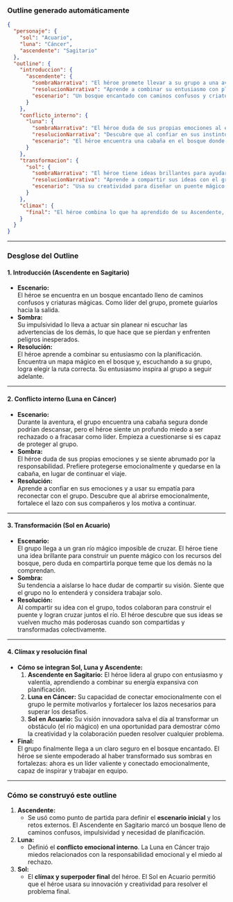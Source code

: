 
### **Outline generado automáticamente**

```json
{
  "personaje": {
    "sol": "Acuario",
    "luna": "Cáncer",
    "ascendente": "Sagitario"
  },
  "outline": {
    "introduccion": {
      "ascendente": {
        "sombraNarrativa": "El héroe promete llevar a su grupo a una aventura en un bosque lleno de peligros, pero no planea bien la ruta y terminan perdidos.",
        "resolucionNarrativa": "Aprende a combinar su entusiasmo con planificación, encontrando el camino correcto y guiando a su grupo con optimismo hacia un lugar seguro.",
        "escenario": "Un bosque encantado con caminos confusos y criaturas mágicas. El grupo debe confiar en el héroe para encontrar la salida, pero su impulsividad inicial los mete en problemas."
      }
    },
    "conflicto_interno": {
      "luna": {
        "sombraNarrativa": "El héroe duda de sus propias emociones al enfrentar la responsabilidad de cuidar al grupo. Se siente abrumado por el miedo de que los demás no lo valoren o lo rechacen.",
        "resolucionNarrativa": "Descubre que al confiar en sus instintos y emociones puede cuidar de los demás y liderar desde un lugar de seguridad emocional.",
        "escenario": "El héroe encuentra una cabaña en el bosque donde siente la tentación de quedarse seguro, pero se da cuenta de que debe superar su miedo y guiar al grupo hacia adelante."
      }
    },
    "transformacion": {
      "sol": {
        "sombraNarrativa": "El héroe tiene ideas brillantes para ayudar al grupo, pero se aísla emocionalmente porque teme que los demás no comprendan su visión.",
        "resolucionNarrativa": "Aprende a compartir sus ideas con el grupo y a trabajar en equipo para convertir su visión en una solución innovadora que salva el día.",
        "escenario": "Usa su creatividad para diseñar un puente mágico que les permita cruzar un río imposible de vadear, mostrando que la colaboración transforma las ideas en realidad."
      }
    },
    "climax": {
      "final": "El héroe combina lo que ha aprendido de su Ascendente, Luna y Sol. Usa su visión innovadora (Sol en Acuario), su capacidad de conectar emocionalmente con el grupo (Luna en Cáncer) y su entusiasmo y valentía (Ascendente en Sagitario) para liderar al grupo hacia el final de su misión: descubrir un lugar seguro en el bosque encantado y derrotar las dificultades del camino juntos."
    }
  }
}
```

---

### **Desglose del Outline**

#### **1. Introducción (Ascendente en Sagitario)**
- **Escenario:**  
  El héroe se encuentra en un bosque encantado lleno de caminos confusos y criaturas mágicas. Como líder del grupo, promete guiarlos hacia la salida.  
- **Sombra:**  
  Su impulsividad lo lleva a actuar sin planear ni escuchar las advertencias de los demás, lo que hace que se pierdan y enfrenten peligros inesperados.  
- **Resolución:**  
  El héroe aprende a combinar su entusiasmo con la planificación. Encuentra un mapa mágico en el bosque y, escuchando a su grupo, logra elegir la ruta correcta. Su entusiasmo inspira al grupo a seguir adelante.

---

#### **2. Conflicto interno (Luna en Cáncer)**
- **Escenario:**  
  Durante la aventura, el grupo encuentra una cabaña segura donde podrían descansar, pero el héroe siente un profundo miedo a ser rechazado o a fracasar como líder. Empieza a cuestionarse si es capaz de proteger al grupo.  
- **Sombra:**  
  El héroe duda de sus propias emociones y se siente abrumado por la responsabilidad. Prefiere protegerse emocionalmente y quedarse en la cabaña, en lugar de continuar el viaje.  
- **Resolución:**  
  Aprende a confiar en sus emociones y a usar su empatía para reconectar con el grupo. Descubre que al abrirse emocionalmente, fortalece el lazo con sus compañeros y los motiva a continuar.

---

#### **3. Transformación (Sol en Acuario)**
- **Escenario:**  
  El grupo llega a un gran río mágico imposible de cruzar. El héroe tiene una idea brillante para construir un puente mágico con los recursos del bosque, pero duda en compartirla porque teme que los demás no la comprendan.  
- **Sombra:**  
  Su tendencia a aislarse lo hace dudar de compartir su visión. Siente que el grupo no lo entenderá y considera trabajar solo.  
- **Resolución:**  
  Al compartir su idea con el grupo, todos colaboran para construir el puente y logran cruzar juntos el río. El héroe descubre que sus ideas se vuelven mucho más poderosas cuando son compartidas y transformadas colectivamente.

---

#### **4. Clímax y resolución final**
- **Cómo se integran Sol, Luna y Ascendente:**  
  1. **Ascendente en Sagitario:** El héroe lidera al grupo con entusiasmo y valentía, aprendiendo a combinar su energía expansiva con planificación.  
  2. **Luna en Cáncer:** Su capacidad de conectar emocionalmente con el grupo le permite motivarlos y fortalecer los lazos necesarios para superar los desafíos.  
  3. **Sol en Acuario:** Su visión innovadora salva el día al transformar un obstáculo (el río mágico) en una oportunidad para demostrar cómo la creatividad y la colaboración pueden resolver cualquier problema.  
- **Final:**  
  El grupo finalmente llega a un claro seguro en el bosque encantado. El héroe se siente empoderado al haber transformado sus sombras en fortalezas: ahora es un líder valiente y conectado emocionalmente, capaz de inspirar y trabajar en equipo.

---

### **Cómo se construyó este outline**
1. **Ascendente:**  
   - Se usó como punto de partida para definir el **escenario inicial** y los retos externos. El Ascendente en Sagitario marcó un bosque lleno de caminos confusos, impulsividad y necesidad de planificación.  
2. **Luna:**  
   - Definió el **conflicto emocional interno**. La Luna en Cáncer trajo miedos relacionados con la responsabilidad emocional y el miedo al rechazo.  
3. **Sol:**  
   - El **clímax y superpoder final** del héroe. El Sol en Acuario permitió que el héroe usara su innovación y creatividad para resolver el problema final.  
